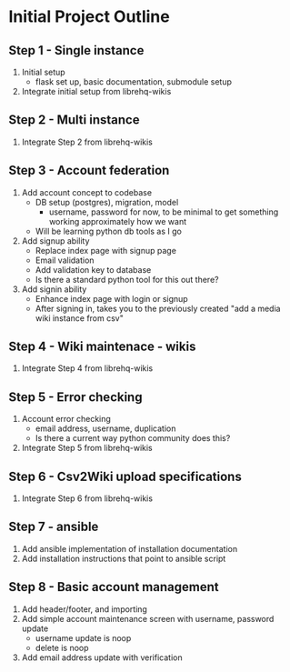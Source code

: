 # Initial Project Outline

## Step 1 - Single instance

1. Initial setup
   * flask set up, basic documentation, submodule setup
1. Integrate initial setup from librehq-wikis

## Step 2 - Multi instance

1. Integrate Step 2 from librehq-wikis

## Step 3 - Account federation

1. Add account concept to codebase
   * DB setup (postgres), migration, model
       * username, password for now, to be minimal to get something working approximately how we want
   * Will be learning python db tools as I go
1. Add signup ability
   * Replace index page with signup page
   * Email validation
   * Add validation key to database
   * Is there a standard python tool for this out there?
1. Add signin ability
   * Enhance index page with login or signup
   * After signing in, takes you to the previously created "add a media wiki instance from csv"

## Step 4 - Wiki maintenace - wikis

1. Integrate Step 4 from librehq-wikis

## Step 5 - Error checking

1. Account error checking
   * email address, username, duplication
   * Is there a current way python community does this?
1. Integrate Step 5 from librehq-wikis

## Step 6 - Csv2Wiki upload specifications

1. Integrate Step 6 from librehq-wikis

## Step 7 - ansible

1. Add ansible implementation of installation documentation
1. Add installation instructions that point to ansible script

## Step 8 - Basic account management

1. Add header/footer, and importing
1. Add simple account maintenance screen with username, password update
   * username update is noop
   * delete is noop
1. Add email address update with verification
